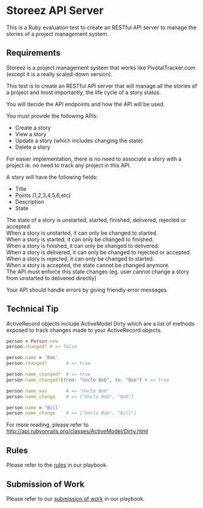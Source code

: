 # Storeez API Server
This is a Ruby evaluation test to create an RESTful API server to manage the stories of a project management system.

## Requirements
Storeez is a project management system that works like PivotalTracker.com (except it is a really scaled-down version).

This test is to create an RESTful API server that will manage all the stories of a project and most importantly, the life cycle of a story status.

You will decide the API endpoints and how the API will be used.

You must provide the following APIs:
- Create a story
- View a story
- Update a story (which includes changing the state)
- Delete a story

For easier implementation, there is no need to associate a story with a project ie. no need to track any project in this API.

A story will have the following fields:
- Title
- Points (1,2,3,4,5,6,etc)
- Description
- State

The state of a story is unstarted, started, finished, delivered, rejected or accepted.  
When a story is unstarted, it can only be changed to started.  
When a story is started, it can only be changed to finished.  
When a story is finished, it can only be changed to delivered.  
When a story is delivered, it can only be changed to rejected or accepted.  
When a story is rejected, it can only be changed to started.  
When a story is accepted, the state cannot be changed anymore.  
The API must enforce this state changes (eg. user cannot change a story from unstarted to delivered directly)

Your API should handle errors by giving friendly error messages.

## Technical Tip
ActiveRecord objects include ActiveModel Dirty which are a list of methods exposed to track changes made to your ActiveRecord objects.

```ruby
person = Person.new
person.changed? # => false

person.name = 'Bob'
person.changed?       # => true

person.name_changed?  # => true
person.name_changed?(from: "Uncle Bob", to: "Bob") # => true

person.name_was       # => "Uncle Bob"
person.name_change    # => ["Uncle Bob", "Bob"]

person.name = 'Bill'
person.name_change    # => ["Uncle Bob", "Bill"]
```

For more reading, please refer to http://api.rubyonrails.org/classes/ActiveModel/Dirty.html

## Rules
Please refer to the [rules](https://github.com/futureworkz/playbook/tree/master/protocols/ruby-evaluation-test#rules) in our playbook.

## Submission of Work
Please refer to our [submission of work](https://github.com/futureworkz/playbook/tree/master/protocols/ruby-evaluation-test#submission-of-work) in our playbook.
